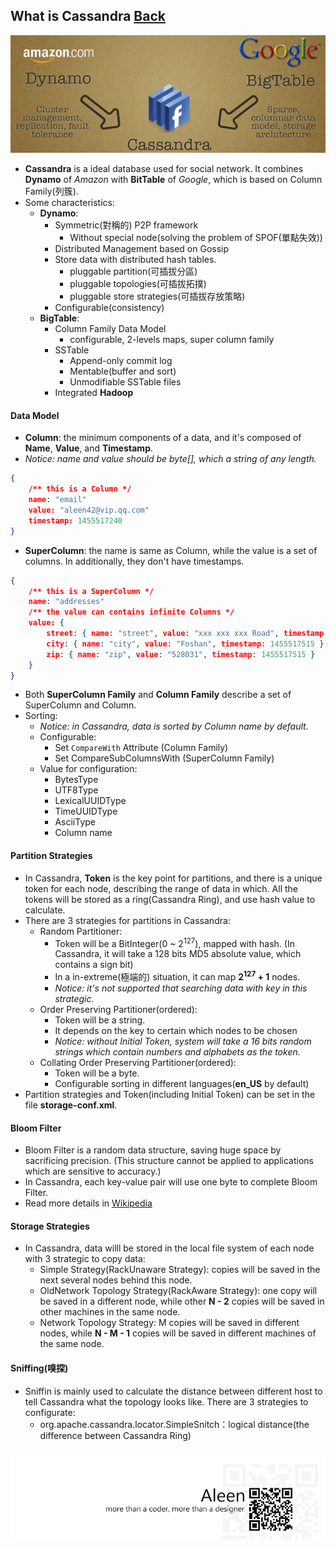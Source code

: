 ## What is Cassandra [Back](./qa.md)

<img src="./cassandra_banner.jpg">

- **Cassandra** is a ideal database used for social network. It combines **Dynamo** of *Amazon* with **BitTable** of *Google*, which is based on Column Family(列簇).
- Some characteristics:
    - **Dynamo**:
        - Symmetric(對稱的) P2P framework
            - Without special node(solving the problem of SPOF(單點失效))
        - Distributed Management based on Gossip
        - Store data with distributed hash tables.
            - pluggable partition(可插拔分區)
            - pluggable topologies(可插拔拓撲)
            - pluggable store strategies(可插拔存放策略)
        - Configurable(consistency)
    - **BigTable**:
        - Column Family Data Model
            - configurable, 2-levels maps, super column family
        - SSTable
            - Append-only commit log
            - Mentable(buffer and sort)
            - Unmodifiable SSTable files
        - Integrated **Hadoop**

#### Data Model

- **Column**: the minimum components of a data, and it's composed of **Name**, **Value**, and **Timestamp**.
- *Notice: name and value should be byte[], which a string of any length.*

```json
{
    /** this is a Column */
    name: "email"
    value: "aleen42@vip.qq.com"
    timestamp: 1455517240
}
```

- **SuperColumn**: the name is same as Column, while the value is a set of columns. In additionally, they don't have timestamps.

```json
{
    /** this is a SuperColumn */
    name: "addresses"
    /** the value can contains infinite Columns */
    value: {
        street: { name: "street", value: "xxx xxx xxx Road", timestamp: 1455517515 },
        city: { name: "city", value: "Foshan", timestamp: 1455517515 },
        zip: { name: "zip", value: "528031", timestamp: 1455517515 }
    }
}
```

- Both **SuperColumn Family** and **Column Family** describe a set of SuperColumn and Column.
- Sorting:
    - *Notice: in Cassandra, data is sorted by Column name by default.*
    - Configurable:
        - Set `CompareWith` Attribute (Column Family)
        - Set CompareSubColumnsWith (SuperColumn Family)
    - Value for configuration:
        - BytesType
        - UTF8Type
        - LexicalUUIDType
        - TimeUUIDType
        - AsciiType
        - Column name

#### Partition Strategies

- In Cassandra, **Token** is the key point for partitions, and there is a unique token for each node, describing the range of data in which. All the tokens will be stored as a ring(Cassandra Ring), and use hash value to calculate.
- There are 3 strategies for partitions in Cassandra:
    - Random Partitioner:
        - Token will be a BitInteger(0 ~ 2<sup>127</sup>), mapped with hash. (In Cassandra, it will take a 128 bits MD5 absolute value, which contains a sign bit)
        - In a in-extreme(極端的) situation, it can map **2<sup>127</sup> + 1** nodes.
        - *Notice: it's not supported that searching data with key in this strategic.*
    - Order Preserving Partitioner(ordered):
        - Token will be a string.
        - It depends on the key to certain which nodes to be chosen
        - *Notice: without Initial Token, system will take a 16 bits random strings which contain numbers and alphabets as the token.*
    - Collating Order Preserving Partitioner(ordered):
        - Token will be a byte.
        - Configurable sorting in different languages(**en_US** by default)
- Partition strategies and Token(including Initial Token) can be set in the file **storage-conf.xml**.

#### Bloom Filter

- Bloom Filter is a random data structure, saving huge space by sacrificing precision. (This structure cannot be applied to applications which are sensitive to accuracy.)
- In Cassandra, each key-value pair will use one byte to complete Bloom Filter.
- Read more details in [Wikipedia](https://en.wikipedia.org/wiki/Bloom_filter)

#### Storage Strategies

- In Cassandra, data willl be stored in the local file system of each node with 3 strategic to copy data:
    - Simple Strategy(RackUnaware Strategy): copies will be saved in the next several nodes behind this node.
    - OldNetwork Topology Strategy(RackAware Strategy): one copy will be saved in a different node, while other **N - 2** copies will be saved in other machines in the same node.
    - Network Topology Strategy: M copies will be saved in different nodes, while **N - M - 1** copies will be saved in different machines of the same node.

#### Sniffing(嗅探)

- Sniffin is mainly used to calculate the distance between different host to tell Cassandra what the topology looks like. There are 3 strategies to configurate:
    - org.apache.cassandra.locator.SimpleSnitch：logical distance(the difference between Cassandra Ring)

<a href="http://aleen42.github.io/" target="_blank" ><img src="./../pic/tail.gif"></a>
